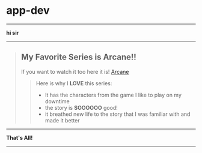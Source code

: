 # app-dev

---

**hi sir**

---

> ## My Favorite Series is **Arcane**!!
>
> If you want to watch it too here it is! [Arcane](https://www.netflix.com/ph-en/title/81435684)
>
>> Here is why I **LOVE** this series:
>>
>> - It has the characters from the game I like to play on my downtime
>> - the story is **SOOOOOO** good!
>> - it breathed new life to the story that I was familiar with and made it better

---

**That's All!**

---
